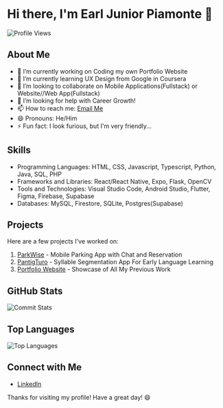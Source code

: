 # Hi there, I'm Earl Junior Piamonte 👋

![Profile Views](https://komarev.com/ghpvc/?username=ejpiamonte)

## About Me

- 🔭 I’m currently working on Coding my own Portfolio Website
- 🌱 I’m currently learning UX Design from Google in Coursera
- 👯 I’m looking to collaborate on Mobile Applications(Fullstack) or Website//Web App(Fullstack)
- 🤔 I’m looking for help with Career Growth!
- 📫 How to reach me: [Email Me](mailto:ejpiamonte21@gmail.com)
- 😄 Pronouns: He/Him
- ⚡ Fun fact: I look furious, but I'm very friendly...

## Skills

- Programming Languages: HTML, CSS, Javascript, Typescript, Python, Java, SQL, PHP
- Frameworks and Libraries: React/React Native, Expo, Flask, OpenCV
- Tools and Technologies: Visual Studio Code, Android Studio, Flutter, Figma, Firebase, Supabase 
- Databases: MySQL, Firestore, SQLite, Postgres(Supabase)

## Projects

Here are a few projects I've worked on:

1. [ParkWise](https://github.com/ejpiamonte/parkwise-app) - Mobile Parking App with Chat and Reservation
2. [PantigTuro](https://github.com/ejpiamonte/pantigturo) - Syllable Segmentation App For Early Language Learning
3. [Portfolio Website](https://ejpiamonte.github.io/personal-portfolio) - Showcase of All My Previous Work

## GitHub Stats

![Commit Stats](https://github-profile-summary-cards.vercel.app/api/cards/stats?username=ejpiamonte&theme=radical)

## Top Languages

![Top Languages](https://github-readme-stats.vercel.app/api/top-langs/?username=ejpiamonte&layout=compact&theme=radical)

## Connect with Me

- [LinkedIn](https://www.linkedin.com/in/earl-junior-piamonte-b825632ab/)

Thanks for visiting my profile! Have a great day! 😄
